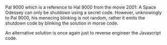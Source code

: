 Pal 9000 which is a reference to Hal 9000 from the movie 2001: A Space Odessey can only be shutdown using a secret code.
However, unknowingly to Pal 9000, his menecing blinking is not random, rather it emits the shutdown code by blinking 
the solution in morse code.

An alternative solution is once again just to reverse engineer the Javascript code.